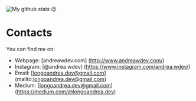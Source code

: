  ![My github stats 😉](https://github-readme-stats.vercel.app/api?username=longo-andrea)

# Contacts
You can find me on: 

- Webpage: [andreawdev.com] (http://www.andreawdev.com/)
- Instagram: [@andrea.wdev] (https://www.instagram.com/andrea.wdev/)
- Email: [longoandrea.dev@gmail.com] (mailto:longoandrea.dev@gmail.com)
- Medium: [longoandrea.dev@gmail.com] (https://medium.com/@longoandrea.dev)
